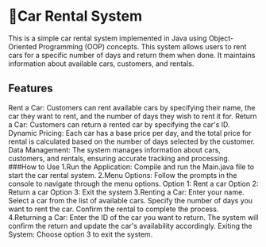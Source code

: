 # 🚗Car Rental System
This is a simple car rental system implemented in Java using Object-Oriented Programming (OOP) concepts. This system allows users to rent cars for a specific number of days and return them when done. It maintains information about available cars, customers, and rentals.
## Features
Rent a Car: Customers can rent available cars by specifying their name, the car they want to rent, and the number of days they wish to rent it for.
Return a Car: Customers can return a rented car by specifying the car's ID.
Dynamic Pricing: Each car has a base price per day, and the total price for rental is calculated based on the number of days selected by the customer.
Data Management: The system manages information about cars, customers, and rentals, ensuring accurate tracking and processing.
###How to Use
1.Run the Application: Compile and run the Main.java file to start the car rental system.
2.Menu Options: Follow the prompts in the console to navigate through the menu options.
Option 1: Rent a car
Option 2: Return a car
Option 3: Exit the system
3.Renting a Car:
Enter your name.
Select a car from the list of available cars.
Specify the number of days you want to rent the car.
Confirm the rental to complete the process.
4.Returning a Car:
Enter the ID of the car you want to return.
The system will confirm the return and update the car's availability accordingly.
Exiting the System:
Choose option 3 to exit the system.
